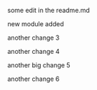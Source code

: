some edit in the readme.md

new module added

another change 3

another change 4

another big change 5

another change 6
